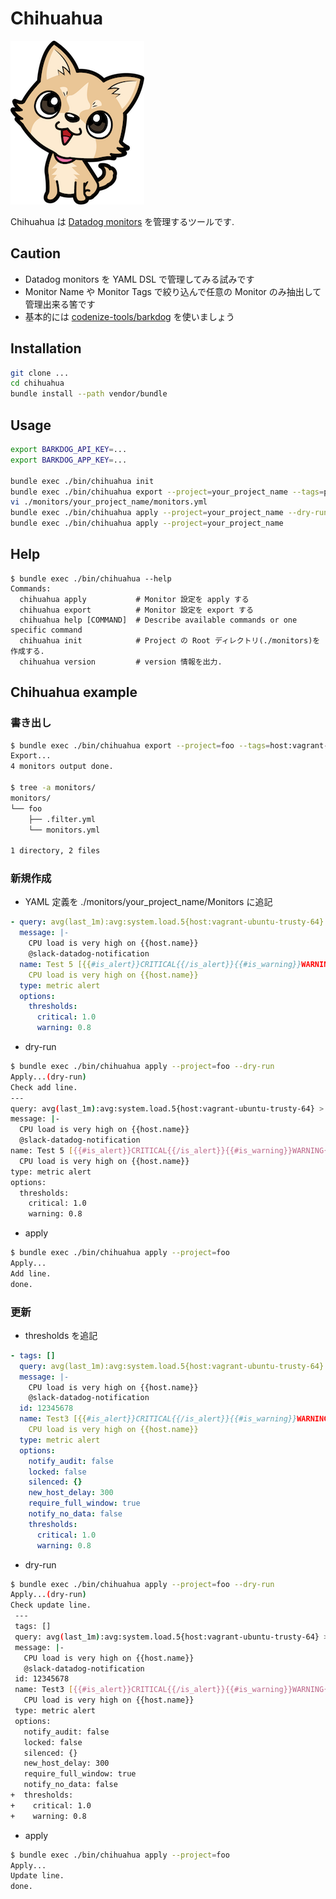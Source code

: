 # Chihuahua

![chihuahua](https://raw.githubusercontent.com/inokappa/chihuahua/master/images/chihuahua.png)

Chihuahua は [Datadog monitors](http://docs.datadoghq.com/guides/monitoring/) を管理するツールです.

## Caution

* Datadog monitors を YAML DSL で管理してみる試みです
* Monitor Name や Monitor Tags で絞り込んで任意の Monitor のみ抽出して管理出来る筈です
* 基本的には [codenize-tools/barkdog](https://github.com/codenize-tools/barkdog) を使いましょう

## Installation

```sh
git clone ...
cd chihuahua
bundle install --path vendor/bundle
```

## Usage

```sh
export BARKDOG_API_KEY=...
export BARKDOG_APP_KEY=...

bundle exec ./bin/chihuahua init
bundle exec ./bin/chihuahua export --project=your_project_name --tags=project:foo,stage:production
vi ./monitors/your_project_name/monitors.yml
bundle exec ./bin/chihuahua apply --project=your_project_name --dry-run
bundle exec ./bin/chihuahua apply --project=your_project_name
```

## Help

```
$ bundle exec ./bin/chihuahua --help
Commands:
  chihuahua apply           # Monitor 設定を apply する
  chihuahua export          # Monitor 設定を export する
  chihuahua help [COMMAND]  # Describe available commands or one specific command
  chihuahua init            # Project の Root ディレクトリ(./monitors)を作成する.
  chihuahua version         # version 情報を出力.
```

## Chihuahua example

### 書き出し

```sh
$ bundle exec ./bin/chihuahua export --project=foo --tags=host:vagrant-ubuntu-trusty-64
Export...
4 monitors output done.

$ tree -a monitors/
monitors/
└── foo
    ├── .filter.yml
    └── monitors.yml

1 directory, 2 files
```

### 新規作成

- YAML 定義を ./monitors/your_project_name/Monitors に追記

```yaml
- query: avg(last_1m):avg:system.load.5{host:vagrant-ubuntu-trusty-64} > 1
  message: |-
    CPU load is very high on {{host.name}}
    @slack-datadog-notification
  name: Test 5 [{{#is_alert}}CRITICAL{{/is_alert}}{{#is_warning}}WARNING{{/is_warning}}]
    CPU load is very high on {{host.name}}
  type: metric alert
  options:
    thresholds:
      critical: 1.0
      warning: 0.8
```

- dry-run

```sh
$ bundle exec ./bin/chihuahua apply --project=foo --dry-run
Apply...(dry-run)
Check add line.
---
query: avg(last_1m):avg:system.load.5{host:vagrant-ubuntu-trusty-64} > 1
message: |-
  CPU load is very high on {{host.name}}
  @slack-datadog-notification
name: Test 5 [{{#is_alert}}CRITICAL{{/is_alert}}{{#is_warning}}WARNING{{/is_warning}}]
  CPU load is very high on {{host.name}}
type: metric alert
options:
  thresholds:
    critical: 1.0
    warning: 0.8
```

- apply

```sh
$ bundle exec ./bin/chihuahua apply --project=foo
Apply...
Add line.
done.
```

### 更新

- thresholds を追記

```yaml
- tags: []
  query: avg(last_1m):avg:system.load.5{host:vagrant-ubuntu-trusty-64} > 1
  message: |-
    CPU load is very high on {{host.name}}
    @slack-datadog-notification
  id: 12345678
  name: Test3 [{{#is_alert}}CRITICAL{{/is_alert}}{{#is_warning}}WARNING{{/is_warning}}]
    CPU load is very high on {{host.name}}
  type: metric alert
  options:
    notify_audit: false
    locked: false
    silenced: {}
    new_host_delay: 300
    require_full_window: true
    notify_no_data: false
    thresholds:
      critical: 1.0
      warning: 0.8
```

- dry-run

```sh
$ bundle exec ./bin/chihuahua apply --project=foo --dry-run
Apply...(dry-run)
Check update line.
 ---
 tags: []
 query: avg(last_1m):avg:system.load.5{host:vagrant-ubuntu-trusty-64} > 1
 message: |-
   CPU load is very high on {{host.name}}
   @slack-datadog-notification
 id: 12345678
 name: Test3 [{{#is_alert}}CRITICAL{{/is_alert}}{{#is_warning}}WARNING{{/is_warning}}]
   CPU load is very high on {{host.name}}
 type: metric alert
 options:
   notify_audit: false
   locked: false
   silenced: {}
   new_host_delay: 300
   require_full_window: true
   notify_no_data: false
+  thresholds:
+    critical: 1.0
+    warning: 0.8
```

- apply

```sh
$ bundle exec ./bin/chihuahua apply --project=foo
Apply...
Update line.
done.
```
